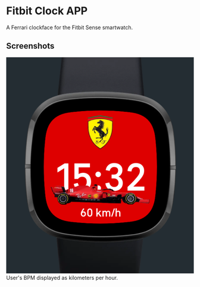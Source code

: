 # Fitbit Clock APP

A Ferrari clockface for the Fitbit Sense smartwatch.

## Screenshots

![alt text](https://github.com/Dakuur/fitbit-clockface/blob/main/clock.png?raw=true)
User's BPM displayed as kilometers per hour.
